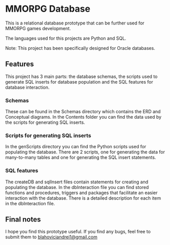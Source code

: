 # MMORPG Database

This is a relational database prototype that can be further used for MMORPG games development.

The languages used for this projects are Python and SQL.

Note: This project has been specifically designed for Oracle databases.

## Features

This project has 3 main parts: the database schemas, the scripts used to generate SQL inserts for database population and the SQL features for database interaction.

### Schemas

These can be found in the Schemas directory which contains the ERD and Conceptual diagrams.
In the Contents folder you can find the data used by the scripts for generating SQL inserts.

### Scripts for generating SQL inserts

In the genScripts directory you can find the Python scripts used for populating the database. There are 2 scripts, one for generating the data for many-to-many tables and one for generating the SQL insert statements.

### SQL features

The createDB and sqlInsert files contain statements for creating and populating the database. In the dbInteraction file you can find stored functions and procedures, triggers and packages that facilitate an easier interaction with the database. There is a detailed description for each item in the dbInteraction file.

## Final notes

I hope you find this prototype useful. If you find any bugs, feel free to submit them to blahoviciandrei1@gmail.com
